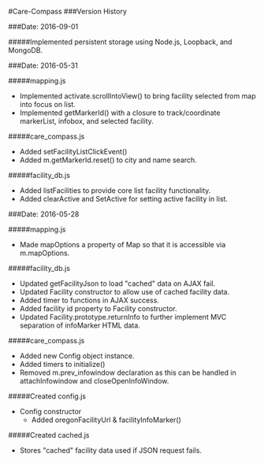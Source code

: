 #Care-Compass
###Version History

###Date: 2016-09-01

#####Implemented persistent storage using Node.js, Loopback, and MongoDB.

###Date: 2016-05-31

#####mapping.js
  - Implemented activate.scrollIntoView() to bring facility selected from map into focus on list.
  - Implemented getMarkerId() with a closure to track/coordinate markerList, infobox, and selected facility.

#####care_compass.js
  - Added setFacilityListClickEvent() 
  - Added m.getMarkerId.reset() to city and name search.

#####facility_db.js
  - Added listFacilities to provide core list facility functionality. 
  - Added clearActive and SetActive for setting active facility in list. 

###Date: 2016-05-28

#####mapping.js
  - Made mapOptions a property of Map so that it is accessible via m.mapOptions.

#####facility_db.js
  - Updated getFacilityJson to load "cached" data on AJAX fail. 
  - Updated Facility constructor to allow use of cached facility data. 
  - Added timer to functions in AJAX success.
  - Added facility id property to Facility constructor. 
  - Updated Facility.prototype.returnInfo to further implement MVC separation of infoMarker HTML data. 

#####care_compass.js
  - Added new Config object instance. 
  - Added timers to initialize()
  - Removed m.prev_infowindow declaration as this can be handled in attachInfowindow and closeOpenInfoWindow.

#####Created config.js
  - Config constructor
    - Added oregonFacilityUrl & facilityInfoMarker()

#####Created cached.js
  - Stores "cached" facility data used if JSON request fails. 
